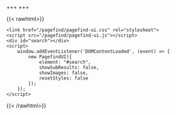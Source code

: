 +++
+++

{{< rawhtml>}}

    <link href="/pagefind/pagefind-ui.css" rel="stylesheet">
    <script src="/pagefind/pagefind-ui.js"></script>
    <div id="search"></div>
    <script>
        window.addEventListener('DOMContentLoaded', (event) => {
            new PagefindUI({
                element: "#search",
                showSubResults: false,
                showImages: false,
                resetStyles: false
            });
        });
    </script>

{{< /rawhtml>}}
